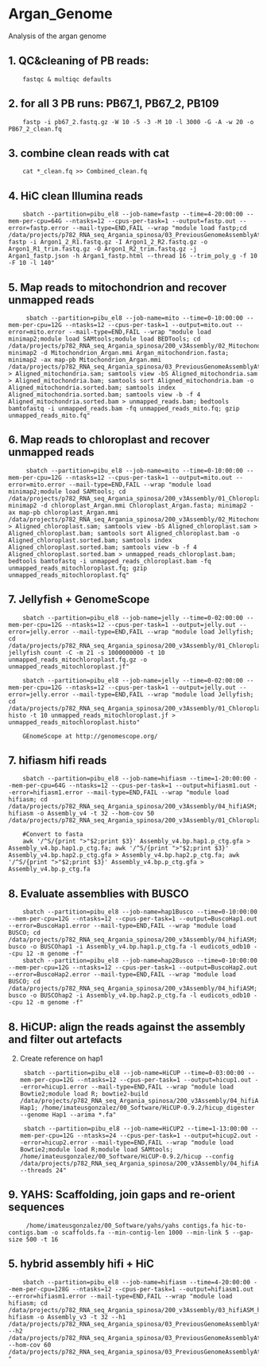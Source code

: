 # Argan_Genome
Analysis of the argan genome

## 1. QC&cleaning of PB reads:

        fastqc & multiqc defaults

## 2. for all 3 PB runs: PB67_1,  PB67_2, PB109

        fastp -i pb67_2.fastq.gz -W 10 -5 -3 -M 10 -l 3000 -G -A -w 20 -o PB67_2_clean.fq

## 3. combine clean reads with cat

        cat *_clean.fq >> Combined_clean.fq 


##  4. HiC clean Illumina reads

        sbatch --partition=pibu_el8 --job-name=fastp --time=4-20:00:00 --mem-per-cpu=64G --ntasks=12 --cpus-per-task=1 --output=fastp.out --error=fastp.error --mail-type=END,FAIL --wrap "module load fastp;cd /data/projects/p782_RNA_seq_Argania_spinosa/03_PreviousGenomeAssemblyAttemps/20_GenomeAssembly/02_HiC; fastp -i Argon1_2_R1.fastq.gz -I Argon1_2_R2.fastq.gz -o Argon1_R1_trim.fastq.gz -O Argon1_R2_trim.fastq.gz -j Argan1_fastp.json -h Argan1_fastp.html --thread 16 --trim_poly_g -f 10 -F 10 -l 140"

## 5. Map reads to mitochondrion and recover unmapped reads

         sbatch --partition=pibu_el8 --job-name=mito --time=0-10:00:00 --mem-per-cpu=12G --ntasks=12 --cpus-per-task=1 --output=mito.out --error=mito.error --mail-type=END,FAIL --wrap "module load minimap2;module load SAMtools;module load BEDTools; cd /data/projects/p782_RNA_seq_Argania_spinosa/200_v3Assembly/02_Mitochondria; minimap2 -d Mitochondrion_Argan.mmi Argan_mitochondrion.fasta; minimap2 -ax map-pb Mitochondrion_Argan.mmi /data/projects/p782_RNA_seq_Argania_spinosa/03_PreviousGenomeAssemblyAttemps/20_GenomeAssembly/01_Hifi/Combined_clean.fq.gz > Aligned_mitochondria.sam; samtools view -bS Aligned_mitochondria.sam > Aligned_mitochondria.bam; samtools sort Aligned_mitochondria.bam -o Aligned_mitochondria.sorted.bam; samtools index Aligned_mitochondria.sorted.bam; samtools view -b -f 4 Aligned_mitochondria.sorted.bam > unmapped_reads.bam; bedtools bamtofastq -i unmapped_reads.bam -fq unmapped_reads_mito.fq; gzip unmapped_reads_mito.fq"

## 6. Map reads to chloroplast and recover unmapped reads

         sbatch --partition=pibu_el8 --job-name=mito --time=0-10:00:00 --mem-per-cpu=12G --ntasks=12 --cpus-per-task=1 --output=mito.out --error=mito.error --mail-type=END,FAIL --wrap "module load minimap2;module load SAMtools; cd /data/projects/p782_RNA_seq_Argania_spinosa/200_v3Assembly/01_Chloroplast; minimap2 -d chloroplast_Argan.mmi Chloroplast_Argan.fasta; minimap2 -ax map-pb chloroplast_Argan.mmi /data/projects/p782_RNA_seq_Argania_spinosa/200_v3Assembly/02_Mitochondria/unmapped_reads_mito.fq.gz > Aligned_chloroplast.sam; samtools view -bS Aligned_chloroplast.sam > Aligned_chloroplast.bam; samtools sort Aligned_chloroplast.bam -o Aligned_chloroplast.sorted.bam; samtools index Aligned_chloroplast.sorted.bam; samtools view -b -f 4 Aligned_chloroplast.sorted.bam > unmapped_reads_chloroplast.bam; bedtools bamtofastq -i unmapped_reads_chloroplast.bam -fq unmapped_reads_mitochloroplast.fq; gzip unmapped_reads_mitochloroplast.fq"

## 7. Jellyfish + GenomeScope

        sbatch --partition=pibu_el8 --job-name=jelly --time=0-02:00:00 --mem-per-cpu=12G --ntasks=12 --cpus-per-task=1 --output=jelly.out --error=jelly.error --mail-type=END,FAIL --wrap "module load Jellyfish; cd /data/projects/p782_RNA_seq_Argania_spinosa/200_v3Assembly/01_Chloroplast; jellyfish count -C -m 21 -s 1000000000 -t 10 unmapped_reads_mitochloroplast.fq.gz -o unmapped_reads_mitochloroplast.jf"

        sbatch --partition=pibu_el8 --job-name=jelly --time=0-02:00:00 --mem-per-cpu=12G --ntasks=12 --cpus-per-task=1 --output=jelly.out --error=jelly.error --mail-type=END,FAIL --wrap "module load Jellyfish; cd /data/projects/p782_RNA_seq_Argania_spinosa/200_v3Assembly/01_Chloroplast;jellyfish histo -t 10 unmapped_reads_mitochloroplast.jf > unmapped_reads_mitochloroplast.histo"

        GEnomeScope at http://genomescope.org/

## 7. hifiasm hifi reads


        sbatch --partition=pibu_el8 --job-name=hifiasm --time=1-20:00:00 --mem-per-cpu=64G --ntasks=12 --cpus-per-task=1 --output=hifiasm1.out --error=hifiasm1.error --mail-type=END,FAIL --wrap "module load hifiasm; cd /data/projects/p782_RNA_seq_Argania_spinosa/200_v3Assembly/04_hifiASM; hifiasm -o Assembly_v4 -t 32 --hom-cov 50 /data/projects/p782_RNA_seq_Argania_spinosa/200_v3Assembly/01_Chloroplast/unmapped_reads_mitochloroplast.fq"

        #Convert to fasta
        awk '/^S/{print ">"$2;print $3}' Assembly_v4.bp.hap1.p_ctg.gfa > Assembly_v4.bp.hap1.p_ctg.fa; awk '/^S/{print ">"$2;print $3}' Assembly_v4.bp.hap2.p_ctg.gfa > Assembly_v4.bp.hap2.p_ctg.fa; awk '/^S/{print ">"$2;print $3}' Assembly_v4.bp.p_ctg.gfa > Assembly_v4.bp.p_ctg.fa


## 8. Evaluate assemblies with BUSCO

        sbatch --partition=pibu_el8 --job-name=hap1Busco --time=0-10:00:00 --mem-per-cpu=12G --ntasks=12 --cpus-per-task=1 --output=BuscoHap1.out --error=BuscoHap1.error --mail-type=END,FAIL --wrap "module load BUSCO; cd /data/projects/p782_RNA_seq_Argania_spinosa/200_v3Assembly/04_hifiASM; busco -o BUSCOhap1 -i Assembly_v4.bp.hap1.p_ctg.fa -l eudicots_odb10 --cpu 12 -m genome -f"
        sbatch --partition=pibu_el8 --job-name=hap2Busco --time=0-10:00:00 --mem-per-cpu=12G --ntasks=12 --cpus-per-task=1 --output=BuscoHap2.out --error=BuscoHap2.error --mail-type=END,FAIL --wrap "module load BUSCO; cd /data/projects/p782_RNA_seq_Argania_spinosa/200_v3Assembly/04_hifiASM; busco -o BUSCOhap2 -i Assembly_v4.bp.hap2.p_ctg.fa -l eudicots_odb10 --cpu 12 -m genome -f"

## 8. HiCUP: align the reads against the assembly and filter out artefacts


2. Create reference on hap1

        sbatch --partition=pibu_el8 --job-name=HiCUP --time=0-03:00:00 --mem-per-cpu=12G --ntasks=12 --cpus-per-task=1 --output=hicup1.out --error=hicup1.error --mail-type=END,FAIL --wrap "module load Bowtie2;module load R; bowtie2-build /data/projects/p782_RNA_seq_Argania_spinosa/200_v3Assembly/04_hifiASM/Assembly_v4.bp.hap1.p_ctg.fa Hap1; /home/imateusgonzalez/00_Software/HiCUP-0.9.2/hicup_digester --genome Hap1 --arima *.fa" 

        sbatch --partition=pibu_el8 --job-name=HiCUP2 --time=1-13:00:00 --mem-per-cpu=12G --ntasks=24 --cpus-per-task=1 --output=hicup2.out --error=hicup2.error --mail-type=END,FAIL --wrap "module load Bowtie2;module load R;module load SAMtools; /home/imateusgonzalez/00_Software/HiCUP-0.9.2/hicup --config /data/projects/p782_RNA_seq_Argania_spinosa/200_v3Assembly/04_hifiASM/HiCUP/HiCUP_Conf.txt --threads 24"

## 9. YAHS:  Scaffolding, join gaps and re-orient sequences

         /home/imateusgonzalez/00_Software/yahs/yahs contigs.fa hic-to-contigs.bam -o scaffolds.fa --min-contig-len 1000 --min-link 5 --gap-size 500 -t 16
         
         
## 5. hybrid assembly hifi + HiC


        sbatch --partition=pibu_el8 --job-name=hifiasm --time=4-20:00:00 --mem-per-cpu=128G --ntasks=12 --cpus-per-task=1 --output=hifiasm1.out --error=hifiasm1.error --mail-type=END,FAIL --wrap "module load hifiasm; cd /data/projects/p782_RNA_seq_Argania_spinosa/200_v3Assembly/03_hifiASM_hybrid; hifiasm -o Assembly_v3 -t 32 --h1 /data/projects/p782_RNA_seq_Argania_spinosa/03_PreviousGenomeAssemblyAttemps/20_GenomeAssembly/02_HiC/Argon1_R1_trim.fastq.gz --h2 /data/projects/p782_RNA_seq_Argania_spinosa/03_PreviousGenomeAssemblyAttemps/20_GenomeAssembly/02_HiC/Argon1_R2_trim.fastq.gz --hom-cov 60 /data/projects/p782_RNA_seq_Argania_spinosa/03_PreviousGenomeAssemblyAttemps/20_GenomeAssembly/01_Hifi/Combined_clean.fq.gz "
